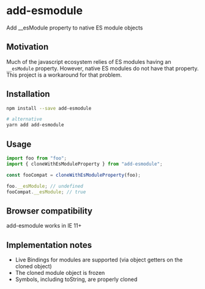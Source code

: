 # add-esmodule

Add \_\_esModule property to native ES module objects

## Motivation

Much of the javascript ecosystem relies of ES modules having an `__esModule` property. However, native ES modules do not have that property. This project is a workaround for that problem.

## Installation

```sh
npm install --save add-esmodule

# alternative
yarn add add-esmodule
```

## Usage

```js
import foo from "foo";
import { cloneWithEsModuleProperty } from "add-esmodule";

const fooCompat = cloneWithEsModuleProperty(foo);

foo.__esModule; // undefined
fooCompat.__esModule; // true
```

## Browser compatibility

add-esmodule works in IE 11+

## Implementation notes

- Live Bindings for modules are supported (via object getters on the cloned object)
- The cloned module object is frozen
- Symbols, including toString, are properly cloned
